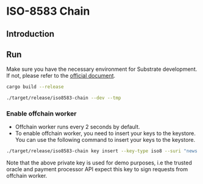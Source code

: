 # ISO-8583 Chain


## Introduction

## Run

Make sure you have the necessary environment for Substrate development. If not, please refer to the [official document](https://docs.substrate.io/install/).

```bash
cargo build --release

./target/release/iso8583-chain --dev --tmp
```

### Enable offchain worker

- Offchain worker runs every 2 seconds by default.
- To enable offchain worker, you need to insert your keys to the keystore. You can use the following command to insert your keys to the keystore.

```bash
./target/release/iso8583-chain key insert --key-type iso8 --suri "news slush supreme milk chapter athlete soap sausage put clutch what kitten" --scheme sr25519
```

Note that the above private key is used for demo purposes, i.e the trusted oracle and payment processor API expect this key to sign requests from offchain worker.
